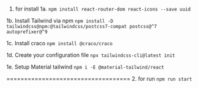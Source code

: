 1. for install 
1a.
`npm install react-router-dom react-icons --save uuid`

1b. Install Tailwind via npm
`npm install -D tailwindcss@npm:@tailwindcss/postcss7-compat postcss@^7 autoprefixer@^9`

1c. Install craco
`npm install @craco/craco`

1d. Create your configuration file
`npx tailwindcss-cli@latest init`

1e. Setup Material tailwind
`npm i -E @material-tailwind/react`

===================================
2. for run
`npm run start`
